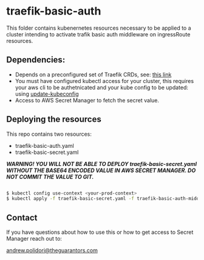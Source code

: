 # traefik-basic-auth

This folder contains kubenernetes resources necessary to be applied to a cluster intending to activate trafik basic auth middleware on ingressRoute resources.

## Dependencies:
- Depends on a preconfigured set of Traefik CRDs, see: [this link](https://docs.traefik.io/providers/kubernetes-crd/)
- You must have configured kubectl access for your cluster, this requires your aws cli to be authetnicated and your kube config to be updated: using [update-kubeconfig](https://docs.aws.amazon.com/cli/latest/reference/eks/update-kubeconfig.html)
- Access to AWS Secret Manager to fetch the secret value.



## Deploying the resources
This repo contains two resources:
- traefik-basic-auth.yaml
- traefik-basic-secret.yaml

***WARNING! YOU WILL NOT BE ABLE TO DEPLOY traefik-basic-secret.yaml WITHOUT THE BASE64 ENCODED VALUE IN AWS SECRET MANAGER. DO NOT COMMIT THE VALUE TO GIT.***

```bash

$ kubectl config use-context <your-prod-context>
$ kubectl apply -f traefik-basic-secret.yaml -f traefik-basic-auth-middlware.yaml
```

## Contact

If you have questions about how to use this or how to get access to Secret Manager reach out to:

andrew.polidori@theguarantors.com